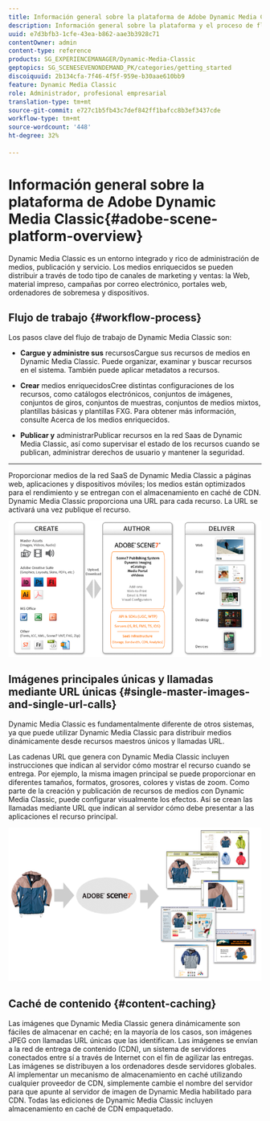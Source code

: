 ```yaml
---
title: Información general sobre la plataforma de Adobe Dynamic Media Classic
description: Información general sobre la plataforma y el proceso de flujo de trabajo de Dynamic Media Classic.
uuid: e7d3bfb3-1cfe-43ea-b862-aae3b3928c71
contentOwner: admin
content-type: reference
products: SG_EXPERIENCEMANAGER/Dynamic-Media-Classic
geptopics: SG_SCENESEVENONDEMAND_PK/categories/getting_started
discoiquuid: 2b134cfa-7f46-4f5f-959e-b30aae610bb9
feature: Dynamic Media Classic
role: Administrador, profesional empresarial
translation-type: tm+mt
source-git-commit: e727c1b5fb43c7def842ff1bafcc8b3ef3437cde
workflow-type: tm+mt
source-wordcount: '448'
ht-degree: 32%

---
```



# Información general sobre la plataforma de Adobe Dynamic Media Classic{#adobe-scene-platform-overview}

Dynamic Media Classic es un entorno integrado y rico de administración de medios, publicación y servicio. Los medios enriquecidos se pueden distribuir a través de todo tipo de canales de marketing y ventas: la Web, material impreso, campañas por correo electrónico, portales web, ordenadores de sobremesa y dispositivos.

## Flujo de trabajo  {#workflow-process}

Los pasos clave del flujo de trabajo de Dynamic Media Classic son:

* **Cargue y administre sus**
recursosCargue sus recursos de medios en Dynamic Media Classic. Puede organizar, examinar y buscar recursos en el sistema. También puede aplicar metadatos a recursos.

* **Crear**
medios enriquecidosCree distintas configuraciones de los recursos, como catálogos electrónicos, conjuntos de imágenes, conjuntos de giros, conjuntos de muestras, conjuntos de medios mixtos, plantillas básicas y plantillas FXG. Para obtener más información, consulte Acerca de los medios enriquecidos.

* **Publicar y**
administrarPublicar recursos en la red Saas de Dynamic Media Classic, así como supervisar el estado de los recursos cuando se publican, administrar derechos de usuario y mantener la seguridad.

* ****
Proporcionar medios de la red SaaS de Dynamic Media Classic a páginas web, aplicaciones y dispositivos móviles; los medios están optimizados para el rendimiento y se entregan con el almacenamiento en caché de CDN. Dynamic Media Classic proporciona una URL para cada recurso. La URL se activará una vez publique el recurso.

![El proceso de flujo de trabajo de Dynamic Media Classic](/help/assets/gs_workflow.png)

## Imágenes principales únicas y llamadas mediante URL únicas {#single-master-images-and-single-url-calls}

Dynamic Media Classic es fundamentalmente diferente de otros sistemas, ya que puede utilizar Dynamic Media Classic para distribuir medios dinámicamente desde recursos maestros únicos y llamadas URL.

Las cadenas URL que genera con Dynamic Media Classic incluyen instrucciones que indican al servidor cómo mostrar el recurso cuando se entrega. Por ejemplo, la misma imagen principal se puede proporcionar en diferentes tamaños, formatos, grosores, colores y vistas de zoom. Como parte de la creación y publicación de recursos de medios con Dynamic Media Classic, puede configurar visualmente los efectos. Así se crean las llamadas mediante URL que indican al servidor cómo debe presentar a las aplicaciones el recurso principal.

![Dynamic Media Classic puede entregar la misma imagen maestra a distintos medios en diferentes tamaños y formatos.](/help/assets/gs_dynamic_publishing.png)

## Caché de contenido {#content-caching}

Las imágenes que Dynamic Media Classic genera dinámicamente son fáciles de almacenar en caché; en la mayoría de los casos, son imágenes JPEG con llamadas URL únicas que las identifican. Las imágenes se envían a la red de entrega de contenido (CDN), un sistema de servidores conectados entre sí a través de Internet con el fin de agilizar las entregas. Las imágenes se distribuyen a los ordenadores desde servidores globales. Al implementar un mecanismo de almacenamiento en caché utilizando cualquier proveedor de CDN, simplemente cambie el nombre del servidor para que apunte al servidor de imagen de Dynamic Media habilitado para CDN. Todas las ediciones de Dynamic Media Classic incluyen almacenamiento en caché de CDN empaquetado.
